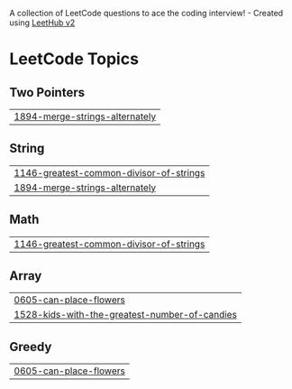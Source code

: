A collection of LeetCode questions to ace the coding interview! - Created using [LeetHub v2](https://github.com/arunbhardwaj/LeetHub-2.0)
<!---LeetCode Topics Start-->
# LeetCode Topics
## Two Pointers
|  |
| ------- |
| [1894-merge-strings-alternately](https://github.com/enrichskills38/LeetCode/tree/master/1894-merge-strings-alternately) |
## String
|  |
| ------- |
| [1146-greatest-common-divisor-of-strings](https://github.com/enrichskills38/LeetCode/tree/master/1146-greatest-common-divisor-of-strings) |
| [1894-merge-strings-alternately](https://github.com/enrichskills38/LeetCode/tree/master/1894-merge-strings-alternately) |
## Math
|  |
| ------- |
| [1146-greatest-common-divisor-of-strings](https://github.com/enrichskills38/LeetCode/tree/master/1146-greatest-common-divisor-of-strings) |
## Array
|  |
| ------- |
| [0605-can-place-flowers](https://github.com/enrichskills38/LeetCode/tree/master/0605-can-place-flowers) |
| [1528-kids-with-the-greatest-number-of-candies](https://github.com/enrichskills38/LeetCode/tree/master/1528-kids-with-the-greatest-number-of-candies) |
## Greedy
|  |
| ------- |
| [0605-can-place-flowers](https://github.com/enrichskills38/LeetCode/tree/master/0605-can-place-flowers) |
<!---LeetCode Topics End-->